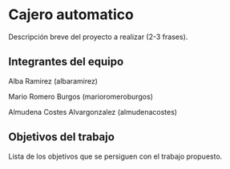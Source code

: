 # Cajero automatico

Descripción breve del proyecto a realizar (2-3 frases).

## Integrantes del equipo

Alba Ramirez (albaramirez)

Mario Romero Burgos (marioromeroburgos)

Almudena Costes Alvargonzalez (almudenacostes)
## Objetivos del trabajo

Lista de los objetivos que se persiguen con el trabajo propuesto.
